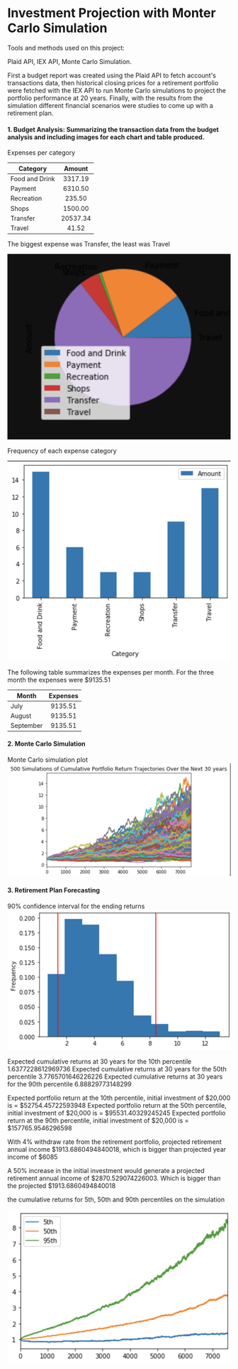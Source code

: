 # Investment Projection with Monter Carlo Simulation

Tools and methods used on this project:

Plaid API, IEX API, Monte Carlo Simulation.

First a budget report was created using the Plaid API to fetch account's transactions data, then historical closing prices for a retirement portfolio were fetched with the IEX API to run Monte Carlo simulations to project the portfolio performance at 20 years. Finally, with the results from the simulation different financial scenarios were studies to come up with a retirement plan.

#### 1. Budget Analysis: Summarizing the transaction data from the budget analysis and including images for each chart and table produced.

Expenses per category

|  Category | Amount  |  
|-----------|:-------:|
| Food and Drink   |  3317.19 |  
|  Payment   | 6310.50  |   
| Recreation   | 235.50  |  
| Shops   |  1500.00 |  
|  Transfer  |  20537.34 |  
| Travel  |  41.52 |


The biggest expense was Transfer, the least was Travel


![supply_chain](/images/pie.png)

Frequency of each expense category

![supply_chain](/images/bars.png)

The following table summarizes the expenses per month. For the three month the expenses were $9135.51

|  Month| Expenses  |  
|-----------|:-------:|
| July   |  9135.51 |  
|  August   | 9135.51  |   
| September   | 9135.51 |  

#### 2. Monte Carlo Simulation

Monte Carlo simulation plot
![supply_chain](/images/3.png)

#### 3. Retirement Plan Forecasting

90% confidence interval for the ending returns
![supply_chain](/images/2.png)


Expected cumulative returns at 30 years for the 10th percentile 1.6377228612969736
Expected cumulative returns at 30 years for the 50th percentile 3.7765701646226226
Expected cumulative returns at 30 years for the 90th percentile 6.88829773148299

Expected portfolio return at the 10th percentile, initial investment of $20,000 is =  $52754.45722593948
Expected portfolio return at the 50th percentile, initial investment of $20,000 is =  $95531.40329245245
Expected portfolio return at the 90th percentile, initial investment of $20,000 is =  $157765.9546296598

With 4% withdraw rate from the retirement portfolio, projected retirement annual income  $1913.6860494840018, which is bigger than projected year income of $6085  

A 50% increase in the initial investment would generate a projected retirement annual income of $2870.529074226003. Which is bigger than the projected $1913.6860494840018

the cumulative returns for 5th, 50th and 90th percentiles on the simulation

![supply_chain](/images/1.png)


